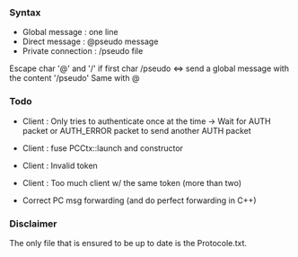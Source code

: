 

### Syntax

- Global message : one line
- Direct message : @pseudo message
- Private connection : /pseudo file

Escape char '@' and '/' if first char
\/pseudo  <=>  send a global message with the content '/pseudo'
Same with @

### Todo

- Client : Only tries to authenticate once at the time
        -> Wait for AUTH packet or AUTH_ERROR packet to send another AUTH packet
- Client : fuse PCCtx::launch and constructor
- Client : Invalid token
- Client : Too much client w/ the same token (more than two)

- Correct PC msg forwarding (and do perfect forwarding in C++)

### Disclaimer 
The only file that is ensured to be up to date is the Protocole.txt.



